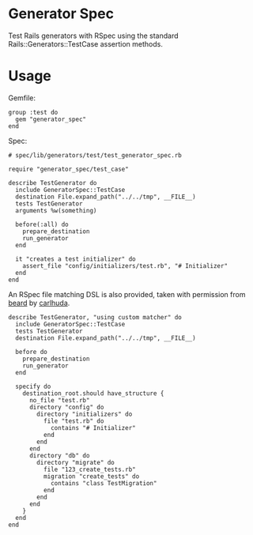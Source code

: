 # Generator Spec

Test Rails generators with RSpec using the standard Rails::Generators::TestCase assertion methods.

# Usage

Gemfile:

    group :test do
      gem "generator_spec"
    end

Spec:

    # spec/lib/generators/test/test_generator_spec.rb
    
    require "generator_spec/test_case"
    
    describe TestGenerator do
      include GeneratorSpec::TestCase
      destination File.expand_path("../../tmp", __FILE__)
      tests TestGenerator
      arguments %w(something)

      before(:all) do
        prepare_destination
        run_generator
      end

      it "creates a test initializer" do
        assert_file "config/initializers/test.rb", "# Initializer"
      end
    end
    
An RSpec file matching DSL is also provided, taken with permission from [beard](https://github.com/carlhuda/beard/blob/master/spec/support/matcher.rb) by [carlhuda](https://github.com/carlhuda).

    describe TestGenerator, "using custom matcher" do
      include GeneratorSpec::TestCase
      tests TestGenerator
      destination File.expand_path("../../tmp", __FILE__)
      
      before do
        prepare_destination
        run_generator
      end

      specify do
        destination_root.should have_structure {
          no_file "test.rb"
          directory "config" do
            directory "initializers" do
              file "test.rb" do
                contains "# Initializer"
              end
            end
          end
          directory "db" do
            directory "migrate" do
              file "123_create_tests.rb"
              migration "create_tests" do
                contains "class TestMigration"
              end
            end
          end
        }
      end
    end